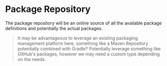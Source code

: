 
# Package Repository

The package repository will be an online source of all the available package definitions and potentially the actual packages.

>
> It may be advantageous to leverage an existing packaging management platform here, something like a Maven Repository potentially combined with Gradle? Potentially leverage something like GitHub's packages, however we may need a custom type depending on the needs. 
>



